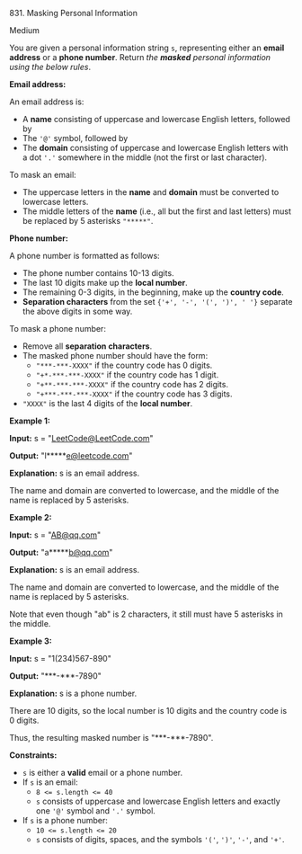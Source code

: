831\. Masking Personal Information

Medium

You are given a personal information string `s`, representing either an **email address** or a **phone number**. Return _the **masked** personal information using the below rules_.

**Email address:**

An email address is:

*   A **name** consisting of uppercase and lowercase English letters, followed by
*   The `'@'` symbol, followed by
*   The **domain** consisting of uppercase and lowercase English letters with a dot `'.'` somewhere in the middle (not the first or last character).

To mask an email:

*   The uppercase letters in the **name** and **domain** must be converted to lowercase letters.
*   The middle letters of the **name** (i.e., all but the first and last letters) must be replaced by 5 asterisks `"*****"`.

**Phone number:**

A phone number is formatted as follows:

*   The phone number contains 10-13 digits.
*   The last 10 digits make up the **local number**.
*   The remaining 0-3 digits, in the beginning, make up the **country code**.
*   **Separation characters** from the set `{'+', '-', '(', ')', ' '}` separate the above digits in some way.

To mask a phone number:

*   Remove all **separation characters**.
*   The masked phone number should have the form:
    *   `"***-***-XXXX"` if the country code has 0 digits.
    *   `"+*-***-***-XXXX"` if the country code has 1 digit.
    *   `"+**-***-***-XXXX"` if the country code has 2 digits.
    *   `"+***-***-***-XXXX"` if the country code has 3 digits.
*   `"XXXX"` is the last 4 digits of the **local number**.

**Example 1:**

**Input:** s = "LeetCode@LeetCode.com"

**Output:** "l\*\*\*\*\*e@leetcode.com"

**Explanation:** s is an email address.

The name and domain are converted to lowercase, and the middle of the name is replaced by 5 asterisks.

**Example 2:**

**Input:** s = "AB@qq.com"

**Output:** "a\*\*\*\*\*b@qq.com"

**Explanation:** s is an email address.

The name and domain are converted to lowercase, and the middle of the name is replaced by 5 asterisks.

Note that even though "ab" is 2 characters, it still must have 5 asterisks in the middle.

**Example 3:**

**Input:** s = "1(234)567-890"

**Output:** "\*\*\*-\*\*\*-7890"

**Explanation:** s is a phone number.

There are 10 digits, so the local number is 10 digits and the country code is 0 digits.

Thus, the resulting masked number is "\*\*\*-\*\*\*-7890".

**Constraints:**

*   `s` is either a **valid** email or a phone number.
*   If `s` is an email:
    *   `8 <= s.length <= 40`
    *   `s` consists of uppercase and lowercase English letters and exactly one `'@'` symbol and `'.'` symbol.
*   If `s` is a phone number:
    *   `10 <= s.length <= 20`
    *   `s` consists of digits, spaces, and the symbols `'('`, `')'`, `'-'`, and `'+'`.